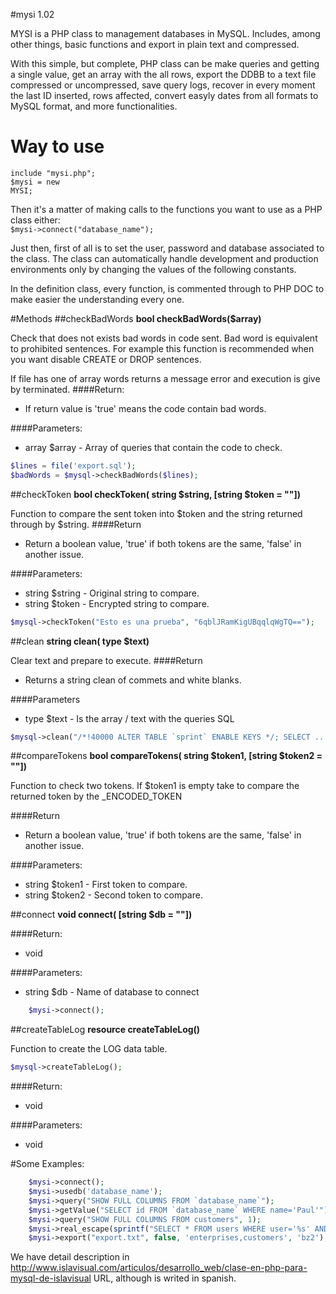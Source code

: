#mysi 1.02

MYSI is a PHP class to management databases in MySQL. Includes, among other things, basic functions and export in plain text and compressed.

With this simple, but complete, PHP class can be make queries and getting a single value, get an array with the all rows, export the DDBB to a text file compressed or uncompressed, save query logs, recover in every moment the last ID inserted, rows affected, convert easyly dates from all formats to MySQL format, and more functionalities.

Way to use
==========
   <code>include "mysi.php";</code><br>
   <code>$mysi = new MYSI;</code>


Then it's a matter of making calls to the functions you want to use as a PHP class either:<br>
   <code>$mysi->connect("database_name");</code>

Just then, first of all is to set the user, password and database associated to the class. The class can automatically handle development and production environments only by changing the values of the following constants.

In the definition class, every function, is commented through to PHP DOC to make easier the understanding every one.

#Methods
##checkBadWords
__bool checkBadWords($array)__

Check that does not exists bad words in code sent. Bad word is equivalent to prohibited sentences. For example this function is recommended when you want disable CREATE or DROP sentences.

If file has one of array words returns a message error and execution is give by terminated. 
####Return:
*  If return value is 'true' means the code contain bad words.

####Parameters:
*  array $array - Array of queries that contain the code to check.
```php
$lines = file('export.sql');
$badWords = $mysql->checkBadWords($lines);
```

##checkToken
__bool checkToken( string $string, [string $token = ""])__

Function to compare the sent token into $token and the string returned through by $string.
####Return
*  Return a boolean value, 'true' if both tokens are the same, 'false' in another issue.

####Parameters:
*  string $string - Original string to compare.
*  string $token - Encrypted string to compare.
```php
$mysql->checkToken("Esto es una prueba", "6qblJRamKigUBqqlqWgTQ==");
```

##clean
__string clean( type $text)__

Clear text and prepare to execute.
####Return
*  Returns a string clean of commets and white blanks.

####Parameters
* type $text - Is the array / text with the queries SQL
```php
$mysql->clean("/*!40000 ALTER TABLE `sprint` ENABLE KEYS */; SELECT ...");
```

##compareTokens
__bool compareTokens( string $token1, [string $token2 = ""])__

Function to check two tokens. If $token1 is empty take to compare the returned token by the _ENCODED_TOKEN

####Return
*  Return a boolean value, 'true' if both tokens are the same, 'false' in another issue.

####Parameters:
*  string $token1 - First token to compare.
*  string $token2 - Second token to compare.


##connect
__void connect( [string $db = ""])__

####Return:
*  void

####Parameters:
*  string $db - Name of database to connect
```php
    $mysi->connect();
```

##createTableLog
__resource createTableLog()__

Function to create the LOG data table.

```php
$mysql->createTableLog();
```
####Return:
* void

####Parameters:
*  void


#Some Examples:
```php
    $mysi->connect();
    $mysi->usedb('database_name');
    $mysi->query("SHOW FULL COLUMNS FROM `database_name`");
    $mysi->getValue("SELECT id FROM `database_name` WHERE name='Paul'");
    $mysi->query("SHOW FULL COLUMNS FROM customers", 1);
    $mysi->real_escape(sprintf("SELECT * FROM users WHERE user='%s' AND password='%s'");
    $mysi->export("export.txt", false, 'enterprises,customers', 'bz2');
```

We have detail description in http://www.islavisual.com/articulos/desarrollo_web/clase-en-php-para-mysql-de-islavisual URL, although is writed in spanish.
